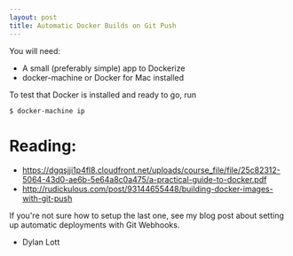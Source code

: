 ```yaml
---
layout: post
title: Automatic Docker Builds on Git Push
---
```


You will need:

- A small (preferably simple) app to Dockerize
- docker-machine or Docker for Mac installed

To test that Docker is installed and ready to go, run

```
$ docker-machine ip
```

# Reading:

- <https://dgqsjji1p4fl8.cloudfront.net/uploads/course_file/file/25c82312-5064-43d0-ae6b-5e64a8c0a475/a-practical-guide-to-docker.pdf>
- <http://rudickulous.com/post/93144655448/building-docker-images-with-git-push>

If you're not sure how to setup the last one, see my blog post about setting up automatic deployments with Git Webhooks.

- Dylan Lott

